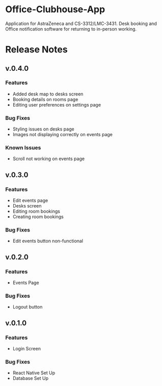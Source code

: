 # Office-Clubhouse-App
Application for AstraZeneca and CS-3312/LMC-3431.  Desk booking and Office notification software for returning to in-person working. 

# Release Notes
## v.0.4.0
### Features
* Added desk map to desks screen
* Booking details on rooms page
* Editing user preferences on settings page
### Bug Fixes
* Styling issues on desks page
* Images not displaying correctly on events page
### Known Issues
* Scroll not working on events page
## v.0.3.0
### Features
* Edit events page
* Desks screen
* Editing room bookings
* Creating room bookings
### Bug Fixes
* Edit events button non-functional
## v.0.2.0
### Features
* Events Page
### Bug Fixes
* Logout button
## v.0.1.0
### Features
* Login Screen
### Bug Fixes
* React Native Set Up
* Database Set Up